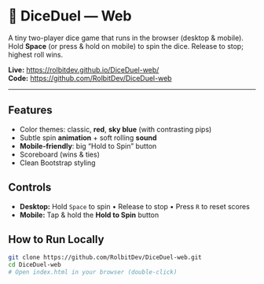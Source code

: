 # 🎲 DiceDuel — Web

A tiny two-player dice game that runs in the browser (desktop & mobile).  
Hold **Space** (or press & hold on mobile) to spin the dice. Release to stop; highest roll wins.

**Live:** https://rolbitdev.github.io/DiceDuel-web/  
**Code:** https://github.com/RolbitDev/DiceDuel-web

---

## Features
- Color themes: classic, **red**, **sky blue** (with contrasting pips)
- Subtle spin **animation** + soft rolling **sound**
- **Mobile-friendly**: big “Hold to Spin” button
- Scoreboard (wins & ties)
- Clean Bootstrap styling

## Controls
- **Desktop:** Hold `Space` to spin • Release to stop • Press `R` to reset scores  
- **Mobile:** Tap & hold the **Hold to Spin** button

## How to Run Locally
```bash
git clone https://github.com/RolbitDev/DiceDuel-web.git
cd DiceDuel-web
# Open index.html in your browser (double-click)
